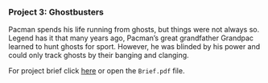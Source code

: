 
### Project 3: Ghostbusters
Pacman spends his life running from ghosts, but things were not always so. Legend has it that many years ago, Pacman’s great grandfather Grandpac learned to hunt ghosts for sport. However, he was blinded by his power and could only track ghosts by their banging and clanging.

For project brief click [here](https://inst.eecs.berkeley.edu/~cs188/su22/project3/) or open the `Brief.pdf` file.

